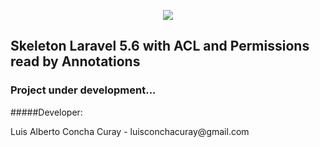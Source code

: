 <p align="center"><img src="https://laravel.com/assets/img/components/logo-laravel.svg"></p>


## Skeleton Laravel 5.6 with ACL and Permissions read by Annotations

### Project under development...






#####Developer:

<p>Luis Alberto Concha Curay - luisconchacuray@gmail.com</p>